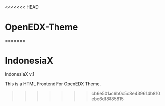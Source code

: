 <<<<<<< HEAD
# OpenEDX-Theme
=======
# IndonesiaX
IndonesiaX v.1

This is a HTML Frontend For OpenEDX Theme.
>>>>>>> cb6e501ac6b0c5c8e439614b810ebe6df8885815
